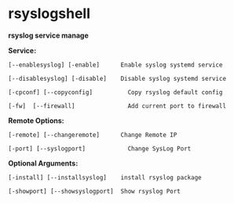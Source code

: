 # rsyslogshell
**rsyslog service manage**

**Service:**

```
[--enablesyslog] [-enable]      Enable syslog systemd service

[--disablesyslog] [-disable]    Disable syslog systemd service

[-cpconf] [--copyconfig]	      Copy rsyslog default config

[-fw]  [--firewall]		          Add current port to firewall
```
**Remote Options:**

```
[-remote] [--changeremote]	    Change Remote IP

[-port] [--syslogport]		      Change SysLog Port
```
**Optional Arguments:**

```
[-install] [--installsyslog]    install rsyslog package

[-showport] [--showsyslogport]	Show rsyslog Port
```
